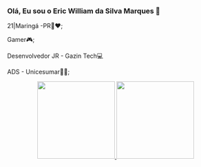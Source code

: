 ### Olá, Eu sou o Eric William da Silva Marques 🙂

21|Maringá -PR🌳♥️;

Gamer🎮;

Desenvolvedor JR - Gazin Tech💻

ADS - Unicesumar👨‍🎓;

<div align="center">
  <a href="https://github.com/ericwsmmga">
  <img height="180em" src="https://github-readme-stats.vercel.app/api?username=ericwsmmga&show_icons=true&theme=dark&include_all_commits=true&count_private=true"/>
  <img height="180em" src="https://github-readme-stats.vercel.app/api/top-langs/?username=ericwsmmga&layout=compact&langs_count=7&theme=dark"/>
</div>

##

    
